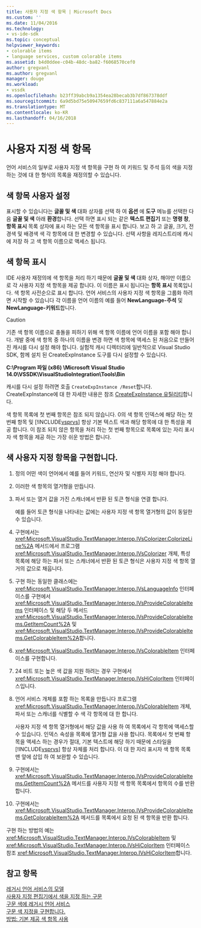 ```yaml
---
title: 사용자 지정 색 항목 | Microsoft Docs
ms.custom: ''
ms.date: 11/04/2016
ms.technology:
- vs-ide-sdk
ms.topic: conceptual
helpviewer_keywords:
- colorable items
- language services, custom colorable items
ms.assetid: b4d0ddee-c04b-48dc-ba82-f6068570cef0
author: gregvanl
ms.author: gregvanl
manager: douge
ms.workload:
- vssdk
ms.openlocfilehash: b23ff39abcb9a1354ea28becab3b7df867378ddf
ms.sourcegitcommit: 6a9d5bd75e50947659fd6c837111a6a547884e2a
ms.translationtype: MT
ms.contentlocale: ko-KR
ms.lasthandoff: 04/16/2018
---
```

# <a name="custom-colorable-items"></a>사용자 지정 색 항목
언어 서비스의 일부로 사용자 지정 색 항목을 구현 하 여 키워드 및 주석 등의 색을 지정 하는 것에 대 한 형식의 목록을 재정의할 수 있습니다.  
  
## <a name="user-settings-of-colorable-items"></a>색 항목 사용자 설정  
 표시할 수 있습니다는 **글꼴 및 색** 대화 상자를 선택 하 여 **옵션** 에 **도구** 메뉴를 선택한 다음 **글꼴 및 색** 아래 **환경**합니다. 선택 하면 표시 되는 같은 **텍스트 편집기** 또는 **명령 창**, **항목 표시** 목록 상자에 표시 하는 모든 색 항목을 표시 합니다. 보고 하 고 글꼴, 크기, 전경색 및 배경색 색 각 항목에 대 한 변경할 수 있습니다. 선택 사항을 레지스트리에 캐시에 저장 하 고 색 항목 이름으로 액세스 됩니다.  
  
## <a name="presentation-of-colorable-items"></a>색 항목 표시  
 IDE 사용자 재정의에 색 항목을 처리 하기 때문에 **글꼴 및 색** 대화 상자, 해야만 이름으로 각 사용자 지정 색 항목을 제공 합니다. 이 이름은 표시 됩니다는 **항목 표시** 목록입니다. 색 항목 사전순으로 표시 합니다. 언어 서비스의 사용자 지정 색 항목을 그룹화 하려면 시작할 수 있습니다 각 이름을 언어 이름의 예를 들어 **NewLanguage-주석** 및 **NewLanguage-키워드**합니다.  
  
> [!CAUTION]
>  기존 색 항목 이름으로 충돌을 피하기 위해 색 항목 이름에 언어 이름을 포함 해야 합니다. 개발 중에 색 항목 중 하나의 이름을 변경 하면 색 항목에 액세스 된 처음으로 만들어진 캐시를 다시 설정 해야 합니다. 실험적 캐시 디렉터리에 일반적으로 Visual Studio SDK, 함께 설치 된 CreateExpInstance 도구를 다시 설정할 수 있습니다.  
>   
>  **C:\Program 파일 (x86) \Microsoft Visual Studio 14.0\VSSDK\VisualStudioIntegration\Tools\Bin**  
>   
>  캐시를 다시 설정 하려면 호출 `CreateExpInstance /Reset`합니다. CreateExpInstance에 대 한 자세한 내용은 참조 [CreateExpInstance 유틸리티](../../extensibility/internals/createexpinstance-utility.md)합니다.  
  
 색 항목 목록에 첫 번째 항목은 참조 되지 않습니다. 0의 색 항목 인덱스에 해당 하는 첫 번째 항목 및 [!INCLUDE[vsprvs](../../code-quality/includes/vsprvs_md.md)] 항상 기본 텍스트 색과 해당 항목에 대 한 특성을 제공 합니다. 이 참조 되지 않은 항목을 처리 하는 첫 번째 항목으로 목록에 있는 자리 표시자 색 항목을 제공 하는 가장 쉬운 방법은 합니다.  
  
## <a name="implementing-custom-colorable-items"></a>색 사용자 지정 항목을 구현합니다.  
  
1.  정의 어떤 색이 언어에서 예를 들어 키워드, 연산자 및 식별자 지정 해야 합니다.  
  
2.  이러한 색 항목의 열거형을 만듭니다.  
  
3.  파서 또는 열거 값을 가진 스캐너에서 반환 된 토큰 형식을 연결 합니다.  
  
     예를 들어 토큰 형식을 나타내는 값에는 사용자 지정 색 항목 열거형의 값이 동일한 수 있습니다.  
  
4.  구현에서는 <xref:Microsoft.VisualStudio.TextManager.Interop.IVsColorizer.ColorizeLine%2A> 메서드에서 프로그램 <xref:Microsoft.VisualStudio.TextManager.Interop.IVsColorizer> 개체, 특성 목록에 해당 하는 파서 또는 스캐너에서 반환 된 토큰 형식은 사용자 지정 색 항목 열거의 값으로 채웁니다.  
  
5.  구현 하는 동일한 클래스에는 <xref:Microsoft.VisualStudio.TextManager.Interop.IVsLanguageInfo> 인터페이스를 구현에서 <xref:Microsoft.VisualStudio.TextManager.Interop.IVsProvideColorableItems> 인터페이스 및 해당 두 메서드 <xref:Microsoft.VisualStudio.TextManager.Interop.IVsProvideColorableItems.GetItemCount%2A> 및 <xref:Microsoft.VisualStudio.TextManager.Interop.IVsProvideColorableItems.GetColorableItem%2A>합니다.  
  
6.  <xref:Microsoft.VisualStudio.TextManager.Interop.IVsColorableItem> 인터페이스를 구현합니다.  
  
7.  24 비트 또는 높은 색 값을 지원 하려는 경우 구현에서 <xref:Microsoft.VisualStudio.TextManager.Interop.IVsHiColorItem> 인터페이스입니다.  
  
8.  언어 서비스 개체를 포함 하는 목록을 만듭니다 프로그램 <xref:Microsoft.VisualStudio.TextManager.Interop.IVsColorableItem> 개체, 파서 또는 스캐너를 식별할 수 색 각 항목에 대 한 합니다.  
  
     사용자 지정 색 항목 열거형에서 해당 값을 사용 하 여 목록에서 각 항목에 액세스할 수 있습니다. 인덱스 속성을 목록에 열거형 값을 사용 합니다. 목록에서 첫 번째 항목을 액세스 하는 경우가 절대, 기본 텍스트에 해당 하기 때문에 스타일을 [!INCLUDE[vsprvs](../../code-quality/includes/vsprvs_md.md)] 항상 자체를 처리 합니다. 이 대 한 자리 표시자 색 항목 목록 맨 앞에 삽입 하 여 보완할 수 있습니다.  
  
9. 구현에서는 <xref:Microsoft.VisualStudio.TextManager.Interop.IVsProvideColorableItems.GetItemCount%2A> 메서드를 사용자 지정 색 항목 목록에서 항목의 수를 반환 합니다.  
  
10. 구현에서는 <xref:Microsoft.VisualStudio.TextManager.Interop.IVsProvideColorableItems.GetColorableItem%2A> 메서드를 목록에서 요청 된 색 항목을 반환 합니다.  
  
 구현 하는 방법의 예는 <xref:Microsoft.VisualStudio.TextManager.Interop.IVsColorableItem> 및 <xref:Microsoft.VisualStudio.TextManager.Interop.IVsHiColorItem> 인터페이스 참조 <xref:Microsoft.VisualStudio.TextManager.Interop.IVsHiColorItem>합니다.  
  
## <a name="see-also"></a>참고 항목  
 [레거시 언어 서비스의 모델](../../extensibility/internals/model-of-a-legacy-language-service.md)   
 [사용자 지정 편집기에서 색을 지정 하는 구문](../../extensibility/syntax-coloring-in-custom-editors.md)   
 [구문 색에 레거시 언어 서비스](../../extensibility/internals/syntax-coloring-in-a-legacy-language-service.md)   
 [구문 색 지정을 구현합니다.](../../extensibility/internals/implementing-syntax-coloring.md)   
 [방법: 기본 제공 색 항목 사용](../../extensibility/internals/how-to-use-built-in-colorable-items.md)